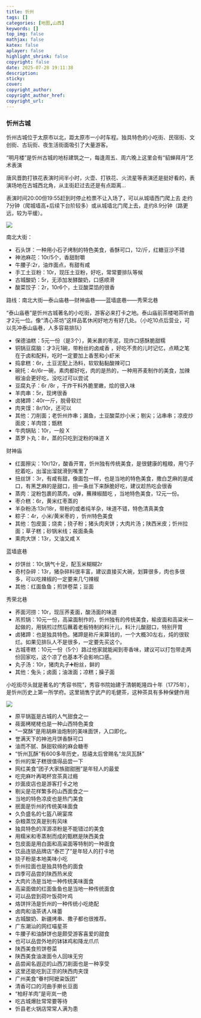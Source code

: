 ```yaml
---
title: 忻州
tags: []
categories: [地图,山西]
keywords: []
top_img: false
mathjax: false
katex: false
aplayer: false
highlight_shrink: false
copyright: false
date: 2025-07-28 19:11:38
description:
sticky:
cover:
copyright_author:
copyright_author_href:
copyright_url:
---
```


### 忻州古城

忻州古城位于太原市以北，距太原市一小时车程。独具特色的小吃街、民宿街、文创街、古玩街、夜生活街面吸引了大量游客。

“明月楼”是忻州古城的地标建筑之一，每逢周五、周六晚上这里会有“貂蝉拜月”艺术表演

唐风晋韵打铁花表演时间半小时，火壶、打铁花、火流星等表演还是挺好看的，表演场地在古城西北角，从主街赶过去还是有点距离…

表演时间20:00但19:55赶到时停止检票不让入场了，可以从城墙西门爬上去 走约7分钟（爬城墙高+后续下台阶较多）或从城墙北门爬上去，走约8.9分钟（路更远，较为平缓）。

![](https://pic1.zhimg.com/v2-ec8d1bfe7f5a28dfd1b9d6d6dccd280b.jpg)

南北大街： 

- 石头饼：一种用小石子烤制的特色美食，香酥可口，12/斤，红糖豆沙不错
- 神池麻花：10r/5个，香甜耐嚼
- 牛腰子:2r，油炸面点，有甜有咸 
- 手工土豆粉：10r，现压土豆粉，好吃，常常要排队等候
- 古城酸奶：5r，无添加发酵酸奶，口感顺滑 
- 酸菜饺子：2r，10r6个，土豆酸菜馅的很香 

路线：南北大街—泰山庙巷—财神庙巷——蓝墙底巷——秀荣北巷

“泰山庙巷”是忻州古城著名的小吃街，游客必来打卡之地。泰山庙前茶楼喝茶听曲才2元一位。像“清心茶坊”这样品茗休闲好地方有好几处。（小吃10点后营业，可以先冲泰山庙巷，人多容易排队）

- 保德油糕：5元一份（是3个），黄米裹的枣泥，现炸口感酥脆甜糯 
- 铜锅豆腐脑：才3元1碗，带粉丝的卤咸香 ，好吃不贵的儿时记忆，点睛之笔在于卤和配料，吃时一定要加上香葱和小虾米
- 捣拿糕：6r，土豆泥配上汤料，软软黏黏酸辣可口
- 碗托：4r/6r一碗，素肉都好吃，肉的是热的，一种用荞麦制作的美食，加辣椒油会更好吃，没吃过可以尝试 
- 豆腐丸子：6r /8r ，干炸干料外脆里嫩，烩的很入味 
- 羊肉串：5r，现烤很香 
- 卤猪蹄：40r一斤，脱骨软烂 
- 肉夹馍：8r/10r，还可以 
- 其他：刀削面；老忻州炸串；漏鱼，土豆酸菜炒小米；剔尖；沾串串；凉皮炒面皮；羊肉馆；甑糕
- 牛肉锅贴：10r，一般  X
- 蒸罗卜丸：8r，蒸的只吃到淀粉的味道  X

财神庙

- 红面擦尖：10r/12r，酸香开胃，忻州独有传统美食，是很健康的粗粮，用勺子挖着吃，出溜出溜就滑到嘴里了
- 扭丝饼：3r，有咸有甜，像面包一样，也是当地的特色美食，撒白芝麻的是咸口，有黑芝麻的是甜口，扭一条丝下来酥脆好吃，建议趁热吃会很香
- 蒸肉：淀粉包裹的蒸肉，q弹，蘸辣椒醋吃 ，当地特色美食，12元一份。
- 枣介糕：6r，黄米红枣蒸的
- 羊杂粉汤:13r/18r，带粉的或者纯羊杂，味道不错，特色清真美食
- 粽子：4r，小米/黄米枣的 ，忻州特色美食
- 其他：包皮面；烧卖；挠子粉；猪头肉夹饼；大肉片汤；陕西米皮；忻州拉面；草子糕；砂锅米线；莜面条条
- 熏肉大饼：13r，又油又咸 X

蓝墙底巷 

- 炒饼丝：10r,锅气十足，配玉米糊糊2r 
- 奇村杂碎：13r，猪杂碎料很丰富，建议直接买大碗，划算很多，肉也多很多，可以吃辣椒的一定要来几勺辣椒
- 其他：红面鱼鱼；煎饼卷菜；豆面

秀荣北巷 

- 荞面河捞：10r，现压荞麦面，酸汤面的味道 
- 吊煎锅：10元一份，高粱面制作的，忻州独有的传统美食，榆皮面和高粱米一起做的，用锅煎过然后蘸着老板特制的料汁儿，料汁儿酸甜口，特别开胃
- 卤猪蹄：也是独具特色。猪蹄是称斤来算钱的，一个大概30左右，炖的很软烂。如果见排队人不是很多，一定要先买这个。
- 古城枣糕：10元一份（5个）路过他家就能闻到枣香味，建议可以打包带走两份回家吃，这个凉了也基本不会影响口感。
- 丸子汤：10r，猪肉丸子➕粉丝，鲜的 
- 其他：兔头；卤面；油泼面；凉糕；臊子面

小吃街尽头就是著名的“秀容书院”，秀容书院始建于清朝乾隆四十年（1775年），是忻州历史上第一所学府。这里销售宁武产的毛健茶，这种茶具有多种保健作用

![](https://pic1.zhimg.com/v2-298ffa59104e3c666e19cd622df27d9a.jpg)

- 原平锅盔是古城的人气甜食之一
- 莜面栲栳栳也是一种山西特色美食
- “一窝酥”是用胡麻油炮制的美味面饼，入口即化。
- 誉满天下的神池月饼香酥可口
- 油而不腻、酥甜软绵的麻会糖枣
- “忻州瓦酥”有600多年历史，慈禧太后曾赐名“龙凤瓦酥”
- 忻州的案子糕很值得品尝一下
- 网红美食“团子大家族甜甜圈”是年轻人的最爱
- 吃完麻叶再喝杯宫茶真过瘾
- 炒面皮店也是游客打卡之地
- 剔尖是花样繁多的山西面食之一
- 当地的特色凉皮也是热门美食
- 抿面是忻州的传统美味面食
- 久负盛名的七盔八碗宴席
- 杂粮蒸饺真是别有风味
- 独具特色的浑源凉粉是不能错过的美食
- 用糯米和枣蒸制而成的甄糕是陕西美食
- 包皮面是用白面和高粱面等特制的一种面食
- 饮品连锁品牌店“泰芒了”是年轻人的打卡地
- 挠子粉是本地美味小吃
- 忻州拉面也是独具特色的面食
- 四季可品尝的陕西热米皮
- 大肉片汤是当地一种传统美味面食
- 高粱面做的红面鱼鱼也是当地一种传统面食
- 可以品尝到荷叶饭荷叶鸡
- 烙饼拌汤是忻州的一种传统小吃绝配
- 卤肉和油茶诱人味蕾
- 古城酸奶、新疆烤串、撒子都也很推荐。
- 广东潮汕的网红喵星茶
- 牛腰子和油酥饼也是颇受游客喜爱的甜食
- 也可以品尝外地的钵钵鸡和降龙爪爪
- 陕西美食煎饼卷菜
- 陕西美食油泼面令人回味无穷
- 品尝闻名遐迩的山西刀削面也是一种享受
- 这里还能吃到正宗的陕西肉夹馍
- 广州美食“眷村阿嬷粢饭团”
- 清香可口的河曲手擀长豆面
- “柏籽羊肉”是岢岚一绝
- 吃古城爆肚常常要等待
- 忻县老火锅店常常人满为患
